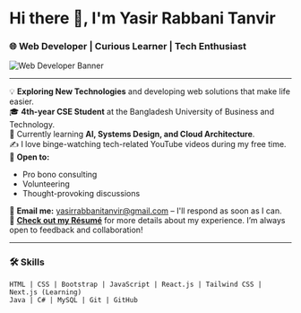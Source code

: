 # Hi there 👋, I'm Yasir Rabbani Tanvir  
### 🌐 Web Developer | Curious Learner | Tech Enthusiast  

![Web Developer Banner](https://www.linkedin.com/in/yasirrabbanitanvir/overlay/background-image/)  

---

💡 **Exploring New Technologies** and developing web solutions that make life easier.  
🎓 **4th-year CSE Student** at the Bangladesh University of Business and Technology.  
🌱 Currently learning **AI, Systems Design, and Cloud Architecture**.  
✍️ I love binge-watching tech-related YouTube videos during my free time.  
💬 **Open to:**  
- Pro bono consulting  
- Volunteering  
- Thought-provoking discussions  

📧 **Email me:** yasirrabbanitanvir@gmail.com – I'll respond as soon as I can.  
📄 **[Check out my Résumé](#)** for more details about my experience. I’m always open to feedback and collaboration!  

---

### 🛠 Skills  
```plaintext
HTML | CSS | Bootstrap | JavaScript | React.js | Tailwind CSS | Next.js (Learning)
Java | C# | MySQL | Git | GitHub
